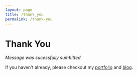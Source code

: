 ```yaml
---
layout: page
title: /thank_you
permalink: /thank-you
---
```


# Thank You

_Message was sucessfully sumbitted._

If you haven't already, please checkout my [portfolio](/portfolio) and [blog](/blog).